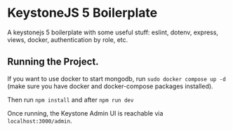 # KeystoneJS 5 Boilerplate

A keystonejs 5 boilerplate with some useful stuff: eslint, dotenv, express, views, docker, authentication by role, etc.

## Running the Project.

If you want to use docker to start mongodb, run `sudo docker compose up -d` (make sure you have docker and docker-compose packages installed).

Then run `npm install` and after `npm run dev`

Once running, the Keystone Admin UI is reachable via `localhost:3000/admin`.
